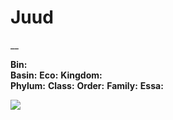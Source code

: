 <!-- wiki-header-section:start -->
# Juud
__

**Bin:**  
**Basin:**
**Eco:** 
**Kingdom:**  
**Phylum:**
**Class:**
**Order:**
**Family:**
**Essa:**

<img src="wiki_images/.png"><i></i></img>

<!-- wiki-header-section:end -->

<!-- not-for-live-publishing:start -->
<!-- obsidian-pull:start -->

<!-- obsidian-pull:end -->
<!-- not-for-live-publishing:end -->